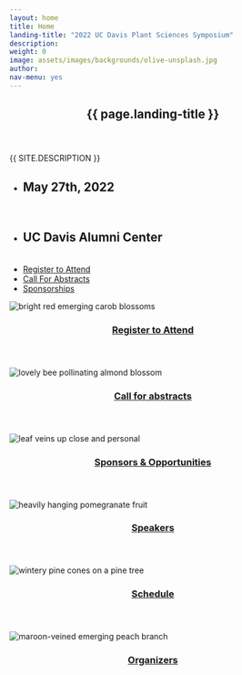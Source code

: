 ```yaml
---
layout: home
title: Home
landing-title: "2022 UC Davis Plant Sciences Symposium"
description:
weight: 0
image: assets/images/backgrounds/olive-unsplash.jpg
author:
nav-menu: yes
---
```


<head>
	<title>UCDPSS22</title>
</head>

<!-- Banner -->
<section id="banner" class="major" style = "background-image: url('assets/images/banner.jpg')">
	<div class="inner">
		<header class="major">
			<h1>{{ page.landing-title }}</h1>
		</header>
		<div class="content">
			<p style="text-transform: uppercase;">{{ site.description }}</p>
			<ul class="actions">
				<li><h2>May 27th, 2022 </h2></li><br>
				<li><h2>UC Davis Alumni Center </h2></li><br>
				<li><a href="/register.html" class="button next scrolly">Register to Attend</a></li>
				<li><a href="/abstracts.html" class="button next scrolly">Call For Abstracts</a></li>
				<li><a href="/sponsors.html" class="button next scrolly">Sponsorships</a></li>
			</ul>
		</div>
	</div>
</section>

<!-- Main -->
<div id="main">

<!-- One -->
<section id="one" class="tiles">

<article>
<span class="image">
<img src="assets/images/backgrounds/carob.jpg" alt="bright red emerging carob blossoms" />
</span>
<header class="major">
<h3><a href="/register.html" class="link">Register to Attend</a></h3>
<p></p>
</header>
</article>



<article>
<span class="image">
<img src="assets/images/backgrounds/bee.jpg" alt="lovely bee pollinating almond blossom" />
</span>
<header class="major">
<h3><a href="/abstracts.html" class="link">Call for abstracts</a></h3>
<p></p>
</header>
</article>



<article>
<span class="image">
<img src="assets/images/backgrounds/leaf.jpg" alt="leaf veins up close and personal" />
</span>
<header class="major">
<h3><a href="/sponsors.html" class="link">Sponsors & Opportunities</a></h3>
<p></p>
</header>
</article>


<article>
<span class="image">
<img src="assets/images/backgrounds/pom.jpg" alt="heavily hanging pomegranate fruit" />
</span>
<header class="major">
<h3><a href="/construction.html" class="link">Speakers</a></h3>
<p></p>
</header>
</article>

<article>
<span class="image">
<img src="assets/images/backgrounds/pine.jpg" alt="wintery pine cones on a pine tree" />
</span>
<header class="major">
<h3><a href="/construction.html" class="link">Schedule</a></h3>
<p></p>
</header>
</article>

<article>
<span class="image">
<img src="assets/images/backgrounds/bud.jpg" alt="maroon-veined emerging peach branch" />
</span>
<header class="major">
<h3><a href="/construction.html" class="link">Organizers</a></h3>
<p></p>
</header>
</article>





</section>
</div>
